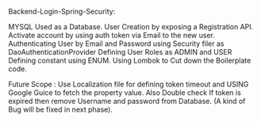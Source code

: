 Backend-Login-Spring-Security:

MYSQL Used as a Database.
User Creation by exposing a Registration API.
Activate account by using auth token via Email to the new user.
Authenticating User by Email and Password using Security filer as DaoAuthenticationProvider
Defining User Roles as ADMIN and USER  
Defining constant using ENUM.
Using Lombok to Cut down the Boilerplate code.

Future Scope :
Use Localization file for defining token timeout and USING Google Guice to fetch the property value.
Also Double check If token is expired then remove Username and password from Database. (A kind of Bug will be fixed in next phase).
